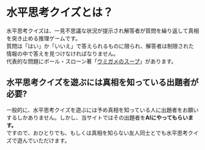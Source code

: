 # 水平思考クイズとは？

水平思考クイズは、一見不思議な状況が提示され解答者が質問を繰り返して真相を突き止める推理ゲームです。  
質問は「はい」か「いいえ」で答えられるものに限られ、解答者は制限された情報の中で答えを見つけなければなりません。  
代表的な問題にポール・スローン著「[ウミガメのスープ](https://amzn.asia/d/2NFKMLh)」があります。  

## 水平思考クイズを遊ぶには真相を知っている出題者が必要?

一般的に、水平思考クイズを遊ぶには予め真相を知っている人に出題者をお願いするしかありません。しかし、当サイトではその出題者を**AIにやってもらいます。**   
ですので、おひとりでも、もしくは真相を知らない友人同士とでも水平思考クイズで遊んでいただけます。  